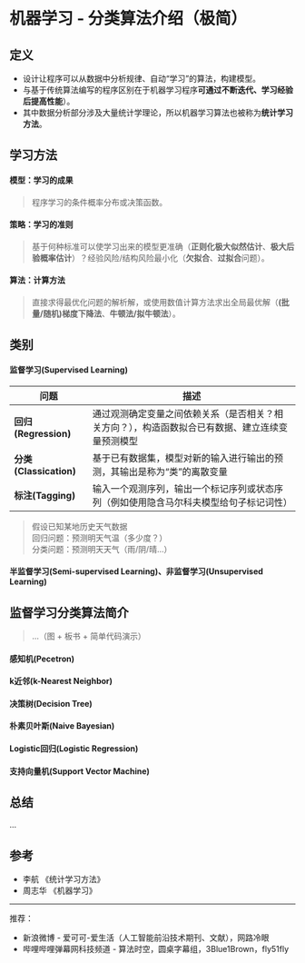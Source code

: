 # 机器学习 - 分类算法介绍（极简）

## 定义
- 设计让程序可以从数据中分析规律、自动“学习”的算法，构建模型。
- 与基于传统算法编写的程序区别在于机器学习程序**可通过不断迭代、学习经验后提高性能**）。
- 其中数据分析部分涉及大量统计学理论，所以机器学习算法也被称为**统计学习方法**。

## 学习方法
#### 模型：学习的成果   
> 程序学习的条件概率分布或决策函数。

#### 策略：学习的准则   
> 基于何种标准可以使学习出来的模型更准确（**正则化极大似然估计**、**极大后验概率估计**）？经验风险/结构风险最小化（**欠拟合**、**过拟合**问题）。

#### 算法：计算方法
> 直接求得最优化问题的解析解，或使用数值计算方法求出全局最优解（**(批量/随机)梯度下降法**、**牛顿法/拟牛顿法**）。

## 类别
#### 监督学习(Supervised Learning)
问题 | 描述
--- | ---
**回归(Regression)** | 通过观测确定变量之间依赖关系（是否相关？相关方向？），构造函数拟合已有数据、建立连续变量预测模型  
**分类(Classication)** | 基于已有数据集，模型对新的输入进行输出的预测，其输出是称为“类”的离散变量
**标注(Tagging)** | 输入一个观测序列，输出一个标记序列或状态序列（例如使用隐含马尔科夫模型给句子标记词性）

> 假设已知某地历史天气数据   
回归问题：预测明天气温（多少度？）  
分类问题：预测明天天气（雨/阴/晴...）


#### 半监督学习(Semi-supervised Learning)、非监督学习(Unsupervised Learning)

## 监督学习分类算法简介
> ...（图 + 板书 + 简单代码演示）
#### 感知机(Pecetron)
#### k近邻(k-Nearest Neighbor)
#### 决策树(Decision Tree)
#### 朴素贝叶斯(Naive Bayesian)
#### Logistic回归(Logistic Regression)
#### 支持向量机(Support Vector Machine)


## 总结
...

## 参考
- 李航 《统计学习方法》 
- 周志华 《机器学习》 
---
推荐：  
- 新浪微博 - 爱可可-爱生活（人工智能前沿技术期刊、文献），网路冷眼     
- 哔哩哔哩弹幕网科技频道 - 算法时空，圆桌字幕组，3Blue1Brown，fly51fly    
